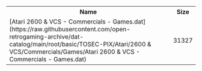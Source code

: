 <table>
<tr><th>Name</th><th>Size</th></tr>
<tr><td>
[Atari 2600 & VCS - Commercials - Games.dat](https://raw.githubusercontent.com/open-retrogaming-archive/dat-catalog/main/root/basic/TOSEC-PIX/Atari/2600 & VCS/Commercials/Games/Atari 2600 & VCS - Commercials - Games.dat)
</td><td>31327</td></tr>
</table>
